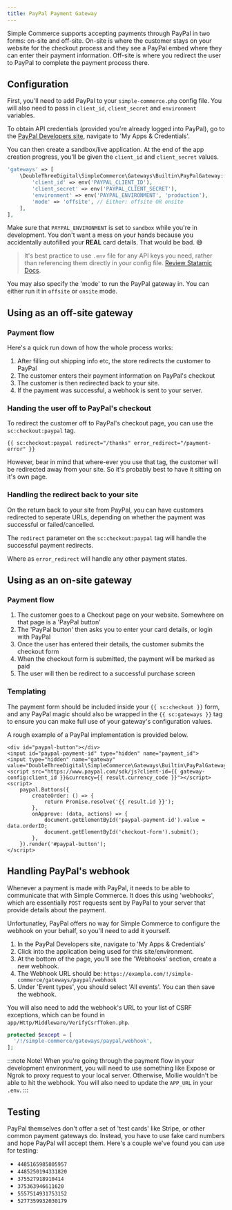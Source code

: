 ```yaml
---
title: PayPal Payment Gateway
---
```


Simple Commerce supports accepting payments through PayPal in two forms: on-site and off-site. On-site is where the customer stays on your website for the checkout process and they see a PayPal embed where they can enter their payment information. Off-site is where you redirect the user to PayPal to complete the payment process there.

## Configuration

First, you'll need to add PayPal to your `simple-commerce.php` config file. You will also need to pass in `client_id`, `client_secret` and `environment` variables.

To obtain API credentials (provided you're already logged into PayPal), go to the [PayPal Developers site](https://developer.paypal.com/developer/applications), navigate to 'My Apps & Credentials'.

You can then create a sandbox/live application. At the end of the app creation progress, you'll be given the `client_id` and `client_secret` values.

```php
'gateways' => [
	\DoubleThreeDigital\SimpleCommerce\Gateways\Builtin\PayPalGateway::class => [
        'client_id' => env('PAYPAL_CLIENT_ID'),
        'client_secret' => env('PAYPAL_CLIENT_SECRET'),
        'environment' => env('PAYPAL_ENVIRONMENT', 'production'),
        'mode' => 'offsite', // Either: offsite OR onsite
    ],
],
```

Make sure that `PAYPAL_ENVIRONMENT` is set to `sandbox` while you're in development. You don't want a mess on your hands because you accidentally autofilled your **REAL** card details. That would be bad. 😅

> It's best practice to use `.env` file for any API keys you need, rather than referencing them directly in your config file. [Review Statamic Docs](https://statamic.dev/configuration#environment-variables).

You may also specify the 'mode' to run the PayPal gateway in. You can either run it in `offsite` or `onsite` mode.

## Using as an off-site gateway

### Payment flow

Here's a quick run down of how the whole process works:

1. After filling out shipping info etc, the store redirects the customer to PayPal
2. The customer enters their payment information on PayPal's checkout
3. The customer is then redirected back to your site.
4. If the payment was successful, a webhook is sent to your server.

### Handing the user off to PayPal's checkout

To redirect the customer off to PayPal's checkout page, you can use the `sc:checkout:paypal` tag.

```antlers
{{ sc:checkout:paypal redirect="/thanks" error_redirect="/payment-error" }}
```

However, bear in mind that where-ever you use that tag, the customer will be redirected away from your site. So it's probably best to have it sitting on it's own page.

### Handling the redirect back to your site

On the return back to your site from PayPal, you can have customers redirected to seperate URLs, depending on whether the payment was successful or failed/cancelled.

The `redirect` parameter on the `sc:checkout:paypal` tag will handle the successful payment redirects.

Where as `error_redirect` will handle any other payment states.

## Using as an on-site gateway

### Payment flow

1. The customer goes to a Checkout page on your website. Somewhere on that page is a 'PayPal button'
2. The 'PayPal button' then asks you to enter your card details, or login with PayPal
3. Once the user has entered their details, the customer submits the checkout form
4. When the checkout form is submitted, the payment will be marked as paid
5. The user will then be redirect to a successful purchase screen

### Templating

The payment form should be included inside your `{{ sc:checkout }}` form, and any PayPal magic should also be wrapped in the `{{ sc:gateways }}` tag to ensure you can make full use of your gateway's configuration values.

A rough example of a PayPal implementation is provided below.

```antlers
<div id="paypal-button"></div>
<input id="paypal-payment-id" type="hidden" name="payment_id">
<input type="hidden" name="gateway" value="DoubleThreeDigital\SimpleCommerce\Gateways\Builtin\PayPalGateway">
<script src="https://www.paypal.com/sdk/js?client-id={{ gateway-config:client_id }}&currency={{ result.currency_code }}"></script>
<script>
    paypal.Buttons({
        createOrder: () => {
            return Promise.resolve('{{ result.id }}');
        },
        onApprove: (data, actions) => {
            document.getElementById('paypal-payment-id').value = data.orderID;
            document.getElementById('checkout-form').submit();
        },
    }).render('#paypal-button');
</script>
```

## Handling PayPal's webhook

Whenever a payment is made with PayPal, it needs to be able to communicate that with Simple Commerce. It does this using 'webhooks', which are essentially `POST` requests sent by PayPal to your server that provide details about the payment.

Unfortunatley, PayPal offers no way for Simple Commerce to configure the webhook on your behalf, so you'll need to add it yourself.

1. In the PayPal Developers site, navigate to 'My Apps & Credentials'
2. Click into the application being used for this site/environment.
3. At the bottom of the page, you'll see the 'Webhooks' section, create a new webhook.
4. The Webhook URL should be: `https://example.com/!/simple-commerce/gateways/paypal/webhook`
5. Under 'Event types', you should select 'All events'. You can then save the webhook.

You will also need to add the webhook's URL to your list of CSRF exceptions, which can be found in `app/Http/Middleware/VerifyCsrfToken.php`.

```php
protected $except = [
  '/!/simple-commerce/gateways/paypal/webhook',
];
```

:::note Note!
When you're going through the payment flow in your development environment, you will need to use something like Expose or Ngrok to proxy request to your local server. Otherwise, Mollie wouldn't be able to hit the webhook. You will also need to update the `APP_URL` in your `.env`.
:::

## Testing

PayPal themselves don't offer a set of 'test cards' like Stripe, or other common payment gateways do. Instead, you have to use fake card numbers and hope PayPal will accept them. Here's a couple we've found you can use for testing:

-   `4485165985805957`
-   `4485250194331820`
-   `375527918910414`
-   `375363946611620`
-   `5557514931753152`
-   `5277359932030179`
